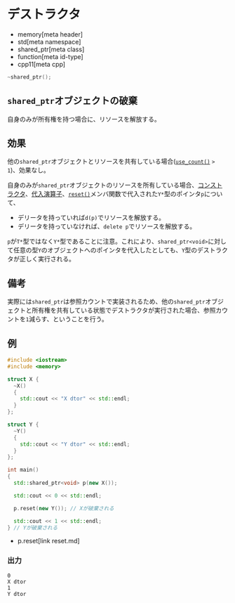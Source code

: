 # デストラクタ
* memory[meta header]
* std[meta namespace]
* shared_ptr[meta class]
* function[meta id-type]
* cpp11[meta cpp]

```cpp
~shared_ptr();
```

## `shared_ptr`オブジェクトの破棄
自身のみが所有権を持つ場合に、リソースを解放する。


## 効果
他の`shared_ptr`オブジェクトとリソースを共有している場合([`use_count()`](use_count.md) `> 1`)、効果なし。

自身のみが`shared_ptr`オブジェクトのリソースを所有している場合、[コンストラクタ](op_constructor.md)、[代入演算子](op_assign.md)、[`reset()`](reset.md)メンバ関数で代入された`Y*`型のポインタ`p`について、

- デリータを持っていれば`d(p)`でリソースを解放する。
- デリータを持っていなければ、`delete p`でリソースを解放する。

`p`が`T*`型ではなく`Y*`型であることに注意。これにより、`shared_ptr<void>`に対して任意の型`Y`のオブジェクトへのポインタを代入したとしても、`Y`型のデストラクタが正しく実行される。


## 備考
実際には`shared_ptr`は参照カウントで実装されるため、他の`shared_ptr`オブジェクトと所有権を共有している状態でデストラクタが実行された場合、参照カウントを`1`減らす、ということを行う。


## 例
```cpp
#include <iostream>
#include <memory>

struct X {
  ~X()
  {
    std::cout << "X dtor" << std::endl;
  }
};

struct Y {
  ~Y()
  {
    std::cout << "Y dtor" << std::endl;
  }
};

int main()
{
  std::shared_ptr<void> p(new X());

  std::cout << 0 << std::endl;

  p.reset(new Y()); // Xが破棄される

  std::cout << 1 << std::endl;
} // Yが破棄される
```
* p.reset[link reset.md]

### 出力
```
0
X dtor
1
Y dtor
```

